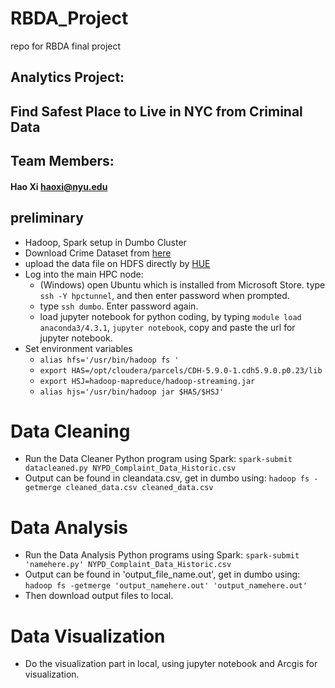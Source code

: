 # RBDA_Project
repo for RBDA final project


##  Analytics Project:  
##  Find Safest Place to Live in NYC from Criminal Data

## Team Members:
#### Hao Xi haoxi@nyu.edu

## preliminary
* Hadoop, Spark setup in Dumbo Cluster
* Download Crime Dataset from [here](https://data.cityofnewyork.us/Public-Safety/NYPD-Complaint-Data-Historic/qgea-i56i "NYPD crime dataset")
* upload	the	data file on HDFS directly by [HUE](http://babar.es.its.nyu.edu:8888/filebrowser/ "HUE webpage here")
* Log into the main HPC node:
  - (Windows) open Ubuntu which is installed from Microsoft Store. type `ssh -Y hpctunnel`, and then enter password when prompted.
  - type `ssh dumbo`. Enter password again.
  - load jupyter notebook for python coding, by typing `module load anaconda3/4.3.1`, `jupyter notebook`, copy and paste the url for jupyter notebook.
* Set environment variables
  -  `alias hfs='/usr/bin/hadoop fs '`
  -  `export HAS=/opt/cloudera/parcels/CDH-5.9.0-1.cdh5.9.0.p0.23/lib`
  -  `export HSJ=hadoop-mapreduce/hadoop-streaming.jar`
  -  `alias hjs='/usr/bin/hadoop jar $HAS/$HSJ'`

# Data Cleaning
* Run	the	Data Cleaner Python	program	using	Spark: `spark-submit datacleaned.py NYPD_Complaint_Data_Historic.csv`
* Output can be found in cleandata.csv, get in dumbo using: `hadoop fs -getmerge cleaned_data.csv cleaned_data.csv`

# Data Analysis
* Run	the	Data Analysis Python programs using	Spark: `spark-submit 'namehere.py' NYPD_Complaint_Data_Historic.csv`
* Output can be found in 'output_file_name.out', get in dumbo using: `hadoop fs -getmerge 'output_namehere.out' 'output_namehere.out'`
* Then download output files to local.

# Data Visualization
* Do the visualization part in local, using jupyter notebook and Arcgis for visualization.

